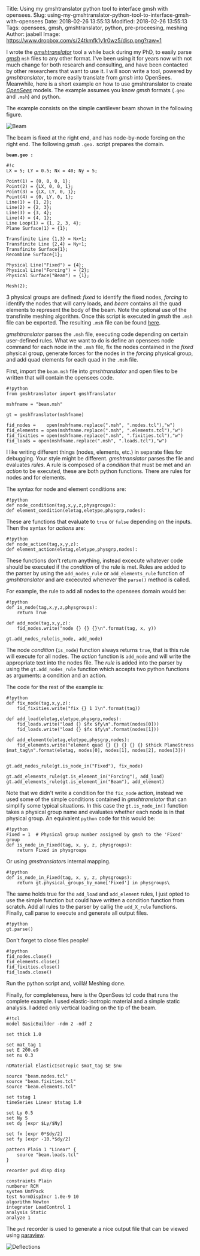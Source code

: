 Title: Using my gmshtranslator python tool to interface gmsh with opensees.
Slug: using-my-gmshtranslator-python-tool-to-interface-gmsh-with-opensees
Date: 2018-02-26 13:55:13
Modified: 2018-02-26 13:55:13
Tags: opensees, gmsh, gmshtranslator, python, pre-proceesing, meshing
Author: jaabell
Image: https://www.dropbox.com/s/24tkmfk1y1r0wz5/disp.png?raw=1


I wrote the [*gmshtranslator*](https://github.com/jaabell/gmshtranslator) tool a while back during my PhD, to easily parse [*gmsh*](http://gmsh.info/) `msh` files to any other format. I've been using it for years now with not much change for both research and consulting, and have been contacted by other researchers that want to use it. I will soon write a tool, powered by *gmshtranslator*, to more easily translate from *gmsh* into OpenSees. Meanwhile, here is a short example on how to use gmshtranslator to create [*OpenSees*](opensees.berkeley.edu) models. The example assumes you know *gmsh* formats (`.geo` and `.msh`) and python. 

The example consists on the simple cantilever beam shown in the following figure.

![Beam](https://www.dropbox.com/s/96dqfc5r6su4pjd/beam.png?raw=1)


The beam is fixed at the right end, and has node-by-node forcing on the right end. The following *gmsh* `.geo.` script prepares the domain. 

**`beam.geo : `**

    #!c
    LX = 5; LY = 0.5; Nx = 40; Ny = 5;

    Point(1) = {0, 0, 0, 1};
    Point(2) = {LX, 0, 0, 1};
    Point(3) = {LX, LY, 0, 1};
    Point(4) = {0, LY, 0, 1};
    Line(1) = {1, 2};
    Line(2) = {2, 3};
    Line(3) = {3, 4};
    Line(4) = {4, 1};
    Line Loop(1) = {1, 2, 3, 4};
    Plane Surface(1) = {1};

    Transfinite Line {1,3} = Nx+1;
    Transfinite Line {2,4} = Ny+1;
    Transfinite Surface{1};
    Recombine Surface{1};

    Physical Line("Fixed") = {4};
    Physical Line("Forcing") = {2};
    Physical Surface("Beam") = {1};

    Mesh(2);

3 physical groups are defined: *fixed* to identify the fixed nodes, *forcing* to identify the nodes that will carry loads, and *beam* contains all the quad elements to represent the body of the beam. Note the optional use of the transfinite meshing algorithm. Once this script is executed in *gmsh* the `.msh` file can be exported. The resulting `.msh` file can be found [here](https://www.dropbox.com/s/3d44h0ttdrm67gz/beam.msh?dl=0). 

*gmshtranslator* parses the `.msh` file, executing code depending on certain user-defined rules. What we want to do is define an opensees node command for each node in the `.msh` file, fix the nodes contained in the *fixed* physical group, generate forces for the nodes in the *forcing* physical group, and add quad elements for each quad in the `.msh` file. 

First, import the `beam.msh` file into *gmshtranslator* and open files to be written that will contain the opensees code. 

    #!python
    from gmshtranslator import gmshTranslator

    mshfname = "beam.msh"

    gt = gmshTranslator(mshfname)

    fid_nodes =    open(mshfname.replace(".msh", ".nodes.tcl"),"w")
    fid_elements = open(mshfname.replace(".msh", ".elements.tcl"),"w")
    fid_fixities = open(mshfname.replace(".msh", ".fixities.tcl"),"w")
    fid_loads = open(mshfname.replace(".msh", ".loads.tcl"),"w")

I like writing different things (nodes, elements, etc.) in separate files for debugging. Your style might be different. *gmshtranslator* parses the file and evaluates *rules*. A rule is composed of a *condition* that must be met and an *action* to be executed, these are both python functions. There are rules for nodes and for elements. 

The syntax for node and element conditions are:

    #!python
    def node_condition(tag,x,y,z,physgroups): 
    def element_condition(eletag,eletype,physgrp,nodes):

These are functions that evaluate to `true` or `false` depending on the inputs. Then the syntax for *actions* are:

    #!python
    def node_action(tag,x,y,z):
    def element_action(eletag,eletype,physgrp,nodes):

These functions don't return anything, instead excecute whatever code should be executed if the *condition* of the rule is met. Rules are added to the parser by using the `add_nodes_rule` or `add_elements_rule` function of *gmshtranslator* and are excecuted whenever the `parse()` method is called. 

For example, the rule to add all nodes to the opensees domain would be:

    #!python
    def is_node(tag,x,y,z,physgroups):
        return True

    def add_node(tag,x,y,z):
        fid_nodes.write("node {} {} {}\n".format(tag, x, y))

    gt.add_nodes_rule(is_node, add_node)

The node *condition* (`is_node`) function always returns `true`, that is this rule will execute for all nodes. The *action* function is `add_node` and will write the appropriate text into the nodes file. The *rule* is added into the parser by using the `gt.add_nodes_rule` function which accepts two python functions as arguments: a condition and an action. 

The code for the rest of the example is:

    #!python
    def fix_node(tag,x,y,z):
        fid_fixities.write("fix {} 1 1\n".format(tag))

    def add_load(eletag,eletype,physgrp,nodes):
        fid_loads.write("load {} $fx $fy\n".format(nodes[0]))
        fid_loads.write("load {} $fx $fy\n".format(nodes[1]))

    def add_element(eletag,eletype,physgrp,nodes):
        fid_elements.write("element quad {} {} {} {} {} $thick PlaneStress $mat_tag\n".format(eletag, nodes[0], nodes[1], nodes[2], nodes[3]))
        

    gt.add_nodes_rule(gt.is_node_in("Fixed"), fix_node)

    gt.add_elements_rule(gt.is_element_in("Forcing"), add_load)
    gt.add_elements_rule(gt.is_element_in("Beam"), add_element)

Note that we didn't write a condition for the `fix_node` action, instead we used some of the simple conditions contained in *gmshtranslator* that can simplify some typical situations. In this case the `gt.is_node_in()` function takes a physical group name and evaluates whether each node is in that physical group. An equivalent `python` code for this would be:

    #!python
    Fixed = 1  # Physical group number assigned by gmsh to the 'Fixed' group
    def is_node_in_Fixed(tag, x, y, z, physgroups):
        return Fixed in physgroups

Or using *gmstranslator*s internal mapping.

    #!python
    def is_node_in_Fixed(tag, x, y, z, physgroups):
        return gt.physical_groups_by_name['Fixed'] in physgroups\

The same holds true for the `add_load` and `add_element` rules, I just opted to use the simple function but could have written a condition function from scratch.  Add all rules to the parser by callig the `add_X_rule` functions. Finally, call parse to execute and generate all output files. 

    #!python
    gt.parse()

Don't forget to close files people!

    #!python
    fid_nodes.close()
    fid_elements.close()
    fid_fixities.close()
    fid_loads.close()

Run the python script and, voillá! Meshing done. 

Finally, for completeness, here is the OpenSees tcl code that runs the complete example. I used elastic-isotropic material and a simple static analysis. I added only vertical loading on the tip of the beam. 

    #!tcl
    model BasicBuilder -ndm 2 -ndf 2

    set thick 1.0

    set mat_tag 1
    set E 200.e9
    set nu 0.3

    nDMaterial ElasticIsotropic $mat_tag $E $nu

    source "beam.nodes.tcl"
    source "beam.fixities.tcl"
    source "beam.elements.tcl"

    set tstag 1
    timeSeries Linear $tstag 1.0

    set Ly 0.5
    set Ny 5
    set dy [expr $Ly/$Ny]

    set fx [expr 0*$dy/2]
    set fy [expr -10.*$dy/2]

    pattern Plain 1 "Linear" {
        source "beam.loads.tcl"
    }

    recorder pvd disp disp

    constraints Plain
    numberer RCM
    system UmfPack
    test NormDispIncr 1.0e-9 10
    algorithm Newton
    integrator LoadControl 1
    analysis Static
    analyze 1

The `pvd` recorder is used to generate a nice output file that can be viewed using [paraview](https://www.paraview.org/). 

![Deflections](https://www.dropbox.com/s/24tkmfk1y1r0wz5/disp.png?raw=1)